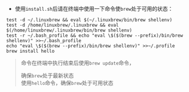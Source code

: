 - 使用`install.sh`后请在终端中使用一下命令使`brew`处于可用的状态：

```
test -d ~/.linuxbrew && eval $(~/.linuxbrew/bin/brew shellenv)
test -d /home/linuxbrew/.linuxbrew && eval $(/home/linuxbrew/.linuxbrew/bin/brew shellenv)
test -r ~/.bash_profile && echo "eval \$($(brew --prefix)/bin/brew shellenv)" >>~/.bash_profile
echo "eval \$($(brew --prefix)/bin/brew shellenv)" >>~/.profile
brew install hello
```

> 命令在终端中执行结束后使用`brew update`命令，    </br>
> 
> 确保`brew`处于最新状态    
> 使用`hello`命令，确保`brew`处于可用状态


